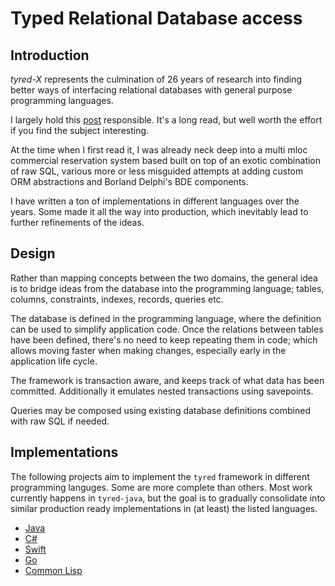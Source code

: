 # Typed Relational Database access

## Introduction
*tyred-X* represents the culmination of 26 years of research into finding better ways of interfacing relational databases with general purpose programming languages.

I largely hold this [post](https://web.archive.org/web/20220823105749/http://blogs.tedneward.com/post/the-vietnam-of-computer-science/) responsible. It's a long read, but well worth the effort if you find the subject interesting.

At the time when I first read it, I was already neck deep into a multi mloc commercial reservation system based built on top of an exotic combination of raw SQL, various more or less misguided attempts at adding custom ORM abstractions and Borland Delphi's BDE components.

I have written a ton of implementations in different languages over the years. Some made it all the way into production, which inevitably lead to further refinements of the ideas.

## Design
Rather than mapping concepts between the two domains, the general idea is to bridge ideas from the database into the programming language; tables, columns, constraints, indexes, records, queries etc.

The database is defined in the programming language, where the definition can be used to simplify application code. Once the relations between tables have been defined, there's no need to keep repeating them in code; which allows moving faster when making changes, especially early in the application life cycle.

The framework is transaction aware, and keeps track of what data has been committed. Additionally it emulates nested transactions using savepoints.

Queries may be composed using existing database definitions combined with raw SQL if needed.

## Implementations

The following projects aim to implement the `tyred` framework in different programming languges. Some are more complete than others. Most work currently happens in `tyred-java`, but the goal is to gradually consolidate into similar production ready implementations in (at least) the listed languages.

- [Java](https://github.com/codr7/tyred-java)
- [C#](https://github.com/codr7/hostr/tree/main/src/Hostr/DB)
- [Swift](https://github.com/codr7/swisql)
- [Go](https://github.com/codr7/gstraps/tree/main/db)
- [Common Lisp](https://github.com/codr7/cl-redb)